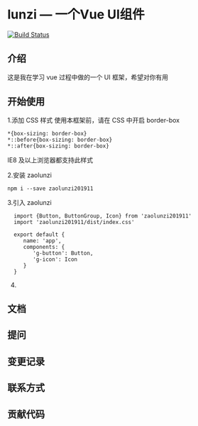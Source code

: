 # lunzi — 一个Vue UI组件
[![Build Status](https://travis-ci.org/xinchi-H/Vue-zaolunzi.svg?branch=master)](https://travis-ci.org/xinchi-H/Vue-zaolunzi)
## 介绍
这是我在学习 vue 过程中做的一个 UI 框架，希望对你有用
## 开始使用
1.添加 CSS 样式
  使用本框架前，请在 CSS 中开启 border-box
  ```
  *{box-sizing: border-box}
  *::before{box-sizing: border-box}
  *::after{box-sizing: border-box}
  ```
  IE8 及以上浏览器都支持此样式
  
2.安装 zaolunzi
  ```
  npm i --save zaolunzi201911
  ```

3.引入 zaolunzi
```
  import {Button, ButtonGroup, Icon} from 'zaolunzi201911'
  import 'zaolunzi201911/dist/index.css'

  export default {
     name: 'app',
     components: {
        'g-button': Button,
        'g-icon': Icon
     }
  }
```

4.


## 文档
## 提问
## 变更记录
## 联系方式
## 贡献代码
